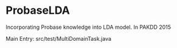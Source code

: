 # ProbaseLDA
Incorporating Probase knowledge into LDA model. In PAKDD 2015

Main Entry: src/test/MultiDomainTask.java
